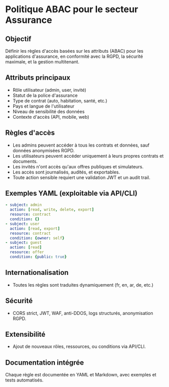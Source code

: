# Politique ABAC pour le secteur Assurance

## Objectif
Définir les règles d'accès basées sur les attributs (ABAC) pour les applications d'assurance, en conformité avec la RGPD, la sécurité maximale, et la gestion multitenant.

## Attributs principaux
- Rôle utilisateur (admin, user, invité)
- Statut de la police d'assurance
- Type de contrat (auto, habitation, santé, etc.)
- Pays et langue de l'utilisateur
- Niveau de sensibilité des données
- Contexte d'accès (API, mobile, web)

## Règles d'accès
- Les admins peuvent accéder à tous les contrats et données, sauf données anonymisées RGPD.
- Les utilisateurs peuvent accéder uniquement à leurs propres contrats et documents.
- Les invités n'ont accès qu'aux offres publiques et simulateurs.
- Les accès sont journalisés, audités, et exportables.
- Toute action sensible requiert une validation JWT et un audit trail.

## Exemples YAML (exploitable via API/CLI)
```yaml
- subject: admin
  action: [read, write, delete, export]
  resource: contract
  condition: {}
- subject: user
  action: [read, export]
  resource: contract
  condition: {owner: self}
- subject: guest
  action: [read]
  resource: offer
  condition: {public: true}
```

## Internationalisation
- Toutes les règles sont traduites dynamiquement (fr, en, ar, de, etc.)

## Sécurité
- CORS strict, JWT, WAF, anti-DDOS, logs structurés, anonymisation RGPD.

## Extensibilité
- Ajout de nouveaux rôles, ressources, ou conditions via API/CLI.

## Documentation intégrée
Chaque règle est documentée en YAML et Markdown, avec exemples et tests automatisés.
